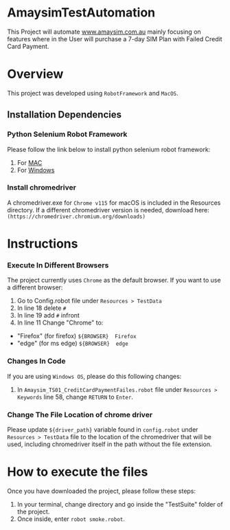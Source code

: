 # AmaysimTestAutomation
This Project will automate www.amaysim.com.au mainly focusing on features where in the User will purchase a 7-day SIM Plan with Failed Credit Card Payment.

# Overview
This project was developed using `RobotFramework` and `MacOS`.

## Installation Dependencies
### Python Selenium Robot Framework
Please follow the link below to install python selenium robot framework:
  1. For [MAC](https://www.youtube.com/watch?v=zcT8hSipe2A&list=PLenKSK9oxpLHgNm4indTzDk39LX1zI8F6&ab_channel=SoftwareTestingMentor)
  2. For [Windows](https://www.youtube.com/watch?v=UbYxkUq0Hec&list=PLUDwpEzHYYLsCHiiihnwl3L0xPspL7BPG&ab_channel=SDET-QAAutomationTechie)

### Install chromedriver
A chromedriver.exe for `Chrome v115` for macOS is included in the Resources directory.
If a different chromedriver version is needed, download here: `(https://chromedriver.chromium.org/downloads)` 

# Instructions
### Execute In Different Browsers
The project currently uses `Chrome` as the default browser. If you want to use a different browser:
1. Go to Config.robot file under `Resources > TestData`
2. In line 18 delete `#`
3. In line 19 add `#` infront 
4. In line 11 Change "Chrome" to:
- "Firefox" (for firefox) `${BROWSER}  Firefox`
- "edge" (for ms edge)  `${BROWSER}  edge`

### Changes In Code 
If you are using `Windows OS`, please do this following changes:
1. In `Amaysim_TS01_CreditCardPaymentFailes.robot` file under `Resources > Keywords` line 58, change `RETURN` to `Enter`.

### Change The File Location of chrome driver
Please update `${driver_path}` variable found in `config.robot` under `Resources > TestData` file to the location of the chromedriver that will be used, including chromedriver itself in the path without the file extension.

# How to execute the files
Once you have downloaded the project, please follow these steps:
1. In your terminal, change directory and go inside the "TestSuite" folder of the project.
2. Once inside, enter `robot smoke.robot`.
